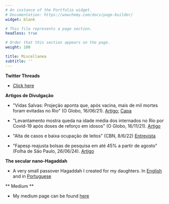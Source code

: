 ```yaml
---
# An instance of the Portfolio widget.
# Documentation: https://wowchemy.com/docs/page-builder/
widget: blank

# This file represents a page section.
headless: true

# Order that this section appears on the page.
weight: 100

title: Miscellanea
subtitle: ''
---
```


**Twitter Threads**
- [Click here](twitter)

**Artigos de Divulgação**

- "Vidas Salvas: Projeção aponta que, após vacina, mais de mil mortes foram evitadas no Rio" (O Globo, 16/06/21). [Artigo](../artigos/globo_internacoes.pdf); [Capa](../artigos/capa_globo.jpeg)

- "Levantamento mostra queda na idade média dos internados no Rio por Covid-19 após doses de reforço em idosos" (O Globo, 16/11/21). [Artigo](../artigos/globo_idade.pdf)

- "Alta de casos e baixa ocupação de leitos" (CBN, 8/6/22) [Entrevista](https://www.cbnararaquara.com.br/noticias/som,0,0,126733,alta-de-casos-e-baixa-ocupacao-de-leitos-como-esta-a-pandemia.aspx)

- "Fapesp reajusta bolsas de pesquisa em até 45% a partir de agosto" (Folha de São Paulo, 26/06/24). [Artigo](../artigos/fapesp_folha.pdf)

**The secular nano-Hagaddah**

- A very small passover Hagaddah I created for my daughters. In [English](hagaddah_english.pdf) and in [Portuguese](hagaddah_portugues.pdf)

** Medium **

- My medium page can be found [here](https://rizbicki.medium.com/)